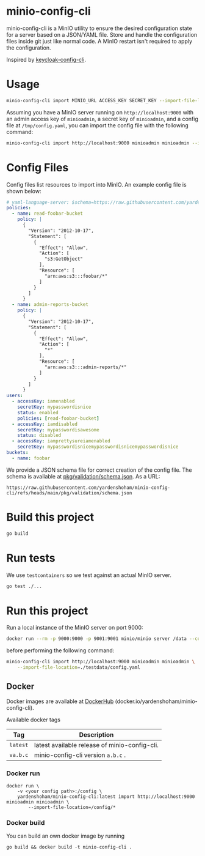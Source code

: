# minio-config-cli

minio-config-cli is a MinIO utility to ensure the desired configuration state
for a server based on a JSON/YAML file. Store and handle the configuration files
inside git just like normal code. A MinIO restart isn't required to apply the
configuration.

Inspired by
[keycloak-config-cli](https://github.com/yardenshoham/minio-config-cli).

# Usage

```bash
minio-config-cli import MINIO_URL ACCESS_KEY SECRET_KEY --import-file-location=CONFIG_FILE1 --import-file-location=CONFIG_FILE2
```

Assuming you have a MinIO server running on `http://localhost:9000` with an
admin access key of `minioadmin`, a secret key of `minioadmin`, and a config
file at `/tmp/config.yaml`, you can import the config file with the following
command:

```bash
minio-config-cli import http://localhost:9000 minioadmin minioadmin --import-file-location=/tmp/config.yaml
```

# Config Files

Config files list resources to import into MinIO. An example config file is
shown below:

```yaml
# yaml-language-server: $schema=https://raw.githubusercontent.com/yardenshoham/minio-config-cli/refs/heads/main/pkg/validation/schema.json
policies:
  - name: read-foobar-bucket
    policy: |
      {
        "Version": "2012-10-17",
        "Statement": [
          {
            "Effect": "Allow",
            "Action": [
              "s3:GetObject"
            ],
            "Resource": [
              "arn:aws:s3:::foobar/*"
            ]
          }
        ]
      }
  - name: admin-reports-bucket
    policy: |
      {
        "Version": "2012-10-17",
        "Statement": [
          {
            "Effect": "Allow",
            "Action": [
              "*"
            ],
            "Resource": [
              "arn:aws:s3:::admin-reports/*"
            ]
          }
        ]
      }
users:
  - accessKey: iamenabled
    secretKey: mypasswordisnice
    status: enabled
    policies: [read-foobar-bucket]
  - accessKey: iamdisabled
    secretKey: mypasswordisawesome
    status: disabled
  - accessKey: iamprettysureiamenabled
    secretKey: mypasswordisnicemypasswordisnicemypasswordisnice
buckets:
  - name: foobar
```

We provide a JSON schema file for correct creation of the config file. The
schema is available at [pkg/validation/schema.json](pkg/validation/schema.json).
As a URL:

```
https://raw.githubusercontent.com/yardenshoham/minio-config-cli/refs/heads/main/pkg/validation/schema.json
```

# Build this project

```bash
go build
```

# Run tests

We use `testcontainers` so we test against an actual MinIO server.

```bash
go test ./...
```

# Run this project

Run a local instance of the MinIO server on port 9000:

```bash
docker run --rm -p 9000:9000 -p 9001:9001 minio/minio server /data --console-address ":9001"
```

before performing the following command:

```bash
minio-config-cli import http://localhost:9000 minioadmin minioadmin \
    --import-file-location=./testdata/config.yaml
```

## Docker

Docker images are available at
[DockerHub](https://hub.docker.com/r/yardenshoham/minio-config-cli)
(docker.io/yardenshoham/minio-config-cli).

Available docker tags

| Tag      | Description                                   |
| -------- | --------------------------------------------- |
| `latest` | latest available release of minio-config-cli. |
| `va.b.c` | minio-config-cli version `a.b.c` .            |

### Docker run

```shell script
docker run \
    -v <your config path>:/config \
    yardenshoham/minio-config-cli:latest import http://localhost:9000 minioadmin minioadmin \
        --import-file-location=/config/*
```

### Docker build

You can build an own docker image by running

```shell
go build && docker build -t minio-config-cli .
```
